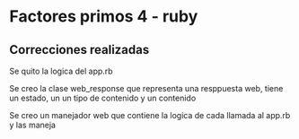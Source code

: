 
Factores primos 4 - ruby
===========================


## Correcciones realizadas

Se quito la logica del app.rb

Se creo la clase web_response que representa una resppuesta web, tiene un estado, un un tipo de contenido
y un contenido

Se creo un manejador web que contiene la logica de cada llamada al app.rb y las maneja